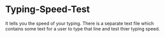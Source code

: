 # Typing-Speed-Test
It tells you the speed of  your typing.
There is a separate text file which contains some text for a user to type that  line and test thier typing speed.
